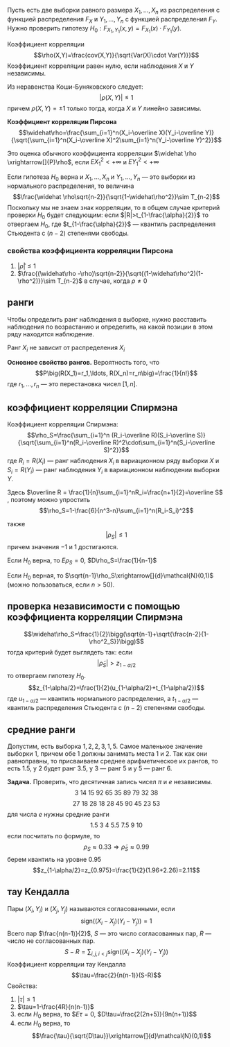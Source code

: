 Пусть есть две выборки равного размера $X_1, \ldots, X_n$ из распределения с функцией распределения $F_X$ и $Y_1,\ldots, Y_n$ с функцией распределения $F_Y$. Нужно проверить гипотезу $H_0:F_{X_1,Y_1}(x,y)=F_{X_1}(x)\cdot F_{Y_1}(y)$.

Коэффициент корреляции
$$\rho(X,Y)=\frac{cov(X,Y)}{\sqrt{Var(X)\cdot Var(Y)}}$$
Коэффициент корреляции равен нулю, если наблюдения $X$ и $Y$ независимы.

Из неравенства Коши-Буняковского следует:
$$|\rho(X,Y)|\le 1$$
причем $\rho(X,Y)=\pm 1$ только тогда, когда $X$ и $Y$ линейно зависимы.

**Коэффициент корреляции Пирсона**
$$\widehat\rho=\frac{\sum_{i=1}^n(X_i-\overline X)(Y_i-\overline Y)}{\sqrt{\sum_{i=1}^n(X_i-\overline X)^2\sum_{i=1}^n(Y_i-\overline Y)^2}}$$

Это оценка обычного коэффициента корреляции $\widehat \rho \xrightarrow[]{P}\rho$, если $EX_1^2<+\infty$ и $EY_1^2<+\infty$ 


Если гипотеза $H_0$ верна и $X_1,\ldots,X_n$ и $Y_1,\ldots, Y_n$ — это выборки из нормального распределения, то величина
$$\frac{\widehat \rho\sqrt{n-2}}{\sqrt{1-\widehat\rho^2}}\sim T_{n-2}$$
Поскольку мы не знаем знак корреляции, то в общем случае критерий проверки $H_0$ будет следующим: если $|R|>t_{1-\frac{\alpha}{2}}$ то отвергаем $H_0$, где $t_{1-\frac{\alpha}{2}}$ — квантиль распределения Стьюдента с $(n-2)$ степенями свободы.

### свойства коэффициента корреляции Пирсона

1. $|\widehat\rho| \le 1$
2. $\frac{(\widehat\rho -\rho)\sqrt{n-2}}{\sqrt{(1-\widehat\rho^2)(1-\rho^2)}}\sim T_{n-2}$ в случае, когда $\rho\ne 0$

## ранги

Чтобы определить ранг наблюдения в выборке, нужно расставить наблюдения по возрастанию и определить, на какой позиции в этом ряду находится наблюдение.

Ранг $X_i$ не зависит от распределения $X_i$

**Основное свойство рангов.** Вероятность того, что
$$P\big(R(X_1)=r_1,\ldots, R(X_n)=r_n\big)=\frac{1}{n!}$$
где $r_1,\ldots,r_n$ — это перестановка чисел $[1,n]$.

## коэффициент корреляции Спирмэна

Коэффициент корреляции Спирмэна:
$$\rho_S=\frac{\sum_{i=1}^n (R_i-\overline R)(S_i-\overline S)}{\sqrt{\sum_{i=1}^n(R_i-\overline R)^2\cdot\sum_{i=1}^n(S_i-\overline S)^2}}$$
где $R_i=R(X_i)$ — ранг наблюдения $X_i$ в вариационном ряду выборки $X$ и $S_i=R(Y_i)$ — ранг наблюдения $Y_i$ в вариационном наблюдении выборки $Y$.

Здесь $\overline R = \frac{1}{n}\sum_{i=1}^nR_i=\frac{n+1}{2}=\overline S$ , поэтому можно упростить
$$\rho_S=1-\frac{6}{n^3-n}\sum_{i=1}^n(R_i-S_i)^2$$

также
$$|\rho_S|\le 1$$
причем значения $-1$ и $1$ достигаются.

Если $H_0$ верна, то $E\rho_S=0$, $D\rho_S=\frac{1}{n-1}$

Если $H_0$ верная, то  $\sqrt{n-1}\rho_S\xrightarrow[]{d}\mathcal{N}(0,1)$ (можно пользоваться, если $n>50$).

## проверка независимости с помощью коэффициента корреляции Спирмэна

$$\widehat\rho_S=\frac{1}{2}\bigg(\sqrt{n-1}+\sqrt{\frac{n-2}{1-\rho^2_S}}\bigg)$$
тогда критерий будет выглядеть так: если 
$$|\tilde\rho_S|>z_{1-\alpha/2}$$
то отвергаем гипотезу $H_0$.
$$z_{1-\alpha/2}=\frac{1}{2}(u_{1-\alpha/2}+t_{1-\alpha/2})$$
где $u_{1-\alpha/2}$ — квантиль нормального распределения, а $t_{1-\alpha/2}$ — квантиль распределения Стьюдента с $(n-2)$ степенями свободы.

## средние ранги

Допустим, есть выборка $1,2,2,3,1,5$. Самое маленькое значение выборки 1, причем обе 1 должны занимать места 1 и 2. Так как они равноправны, то присваиваем среднее арифметическое их рангов, то есть $1.5$, у 2 будет ранг 3.5, у 3 — ранг 5 и у 5 — ранг 6.


**Задача.**
Проверить, что десятичная запись чисел $\pi$ и $e$ независимы.
$$3\ 14\ 15\ 92\ 65\ 35\ 89\ 79\ 32\ 38$$
$$27\ 18\ 28\ 18\ 28\ 45\ 90\ 45\ 23\ 53$$
для числа $e$ нужны средние ранги
$$1.5\ 3\ 4\ 5.5\ 7.5\ 9\ 10$$
если посчитать по формуле, то
$$\rho_S\approx0.33\Rightarrow \tilde\rho_S\approx0.99$$
берем квантиль на уровне 0.95
$$z_{1-\alpha/2}=z_{0.975}=\frac{1}{2}(1.96+2.26)=2.11$$

## тау Кендалла

Пары $(X_i, Y_i)$ и $(X_j,Y_j)$ называются согласованными, если
$$\text{sign}\big((X_i-X_j)(Y_i-Y_j)\big)=1$$
Всего пар $\frac{n(n-1)}{2}$, $S$ — это число согласованных пар, $R$ — число не согласованных пар.
$$S-R=\sum_{i,j,i < j}\text{sign}\big((X_i-X_j)(Y_i-Y_j)\big)$$
Коэффициент корреляции тау Кендалла
$$\tau=\frac{2}{n(n-1)}(S-R)$$
Свойства:
1. $|\tau|\le 1$
2. $\tau=1-\frac{4R}{n(n-1)}$
3. если $H_0$ верна, то 
$$E\tau=0$, $D\tau=\frac{2(2n+5)}{9n(n+1)}$$
4. если $H_0$ верна, то 
$$\frac{\tau}{\sqrt{D\tau}}\xrightarrow[]{d}\mathcal{N}(0,1)$$
	